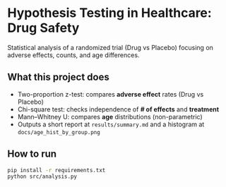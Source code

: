 # Hypothesis Testing in Healthcare: Drug Safety

Statistical analysis of a randomized trial (Drug vs Placebo) focusing on adverse effects, counts, and age differences.

## What this project does
- Two-proportion z-test: compares **adverse effect** rates (Drug vs Placebo)
- Chi-square test: checks independence of **# of effects** and **treatment**
- Mann–Whitney U: compares **age** distributions (non-parametric)
- Outputs a short report at `results/summary.md` and a histogram at `docs/age_hist_by_group.png`

## How to run
```bash
pip install -r requirements.txt
python src/analysis.py
